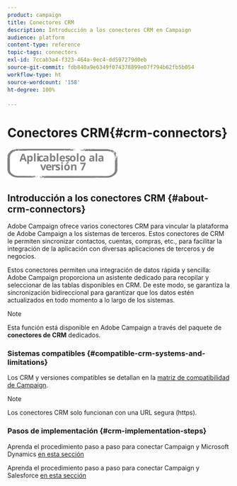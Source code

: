 ```yaml
---
product: campaign
title: Conectores CRM
description: Introducción a los conectores CRM en Campaign
audience: platform
content-type: reference
topic-tags: connectors
exl-id: 7ccab3a4-f323-464a-9ec4-dd597279d0eb
source-git-commit: fdb840a9e6349f074378899e07f794b62fb5b054
workflow-type: ht
source-wordcount: '158'
ht-degree: 100%

---
```


# Conectores CRM{#crm-connectors}

![](../../assets/v7-only.svg)

## Introducción a los conectores CRM {#about-crm-connectors}

Adobe Campaign ofrece varios conectores CRM para vincular la plataforma de Adobe Campaign a los sistemas de terceros. Estos conectores de CRM le permiten sincronizar contactos, cuentas, compras, etc., para facilitar la integración de la aplicación con diversas aplicaciones de terceros y de negocios.

Estos conectores permiten una integración de datos rápida y sencilla: Adobe Campaign proporciona un asistente dedicado para recopilar y seleccionar de las tablas disponibles en CRM. De este modo, se garantiza la sincronización bidireccional para garantizar que los datos estén actualizados en todo momento a lo largo de los sistemas.

>[!NOTE]
>
>Esta función está disponible en Adobe Campaign a través del paquete de **conectores de CRM** dedicados.


### Sistemas compatibles {#compatible-crm-systems-and-limitations}

Los CRM y versiones compatibles se detallan en la [matriz de compatibilidad de Campaign](../../rn/using/compatibility-matrix.md).

>[!NOTE]
>
>Los conectores CRM solo funcionan con una URL segura (https).

### Pasos de implementación {#crm-implementation-steps}

Aprenda el procedimiento paso a paso para conectar Campaign y Microsoft Dynamics [en esta sección](../../platform/using/crm-ms-dynamics.md)


Aprenda el procedimiento paso a paso para conectar Campaign y Salesforce [en esta sección](../../platform/using/crm-sfdc.md)
